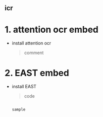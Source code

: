 ## icr
# 1. attention ocr embed
* install attention ocr
  > comment
  
# 2. EAST embed
* install EAST
  > code
  <pre><code>
  sample
  </code></pre>
